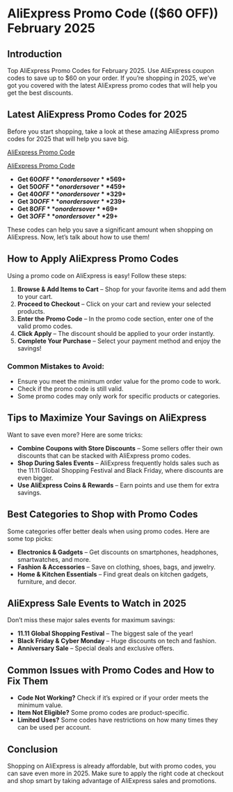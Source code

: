 # AliExpress Promo Code (($60 OFF)) February 2025

## Introduction
Top AliExpress Promo Codes for February 2025. Use AliExpress coupon codes to save up to $60 on your order. If you’re shopping in 2025, we’ve got you covered with the latest AliExpress promo codes that will help you get the best discounts.

## Latest AliExpress Promo Codes for 2025
Before you start shopping, take a look at these amazing AliExpress promo codes for 2025 that will help you save big.

[AliExpress Promo Code](https://alii.pub/75h36x)

[AliExpress Promo Code](https://alii.pub/75h36x)

- **Get $60 OFF** on orders over **$569+**
- **Get $50 OFF** on orders over **$459+**
- **Get $40 OFF** on orders over **$329+**
- **Get $30 OFF** on orders over **$239+**
- **Get $8 OFF** on orders over **$69+**
- **Get $3 OFF** on orders over **$29+**

These codes can help you save a significant amount when shopping on AliExpress. Now, let’s talk about how to use them!

## How to Apply AliExpress Promo Codes
Using a promo code on AliExpress is easy! Follow these steps:

1. **Browse & Add Items to Cart** – Shop for your favorite items and add them to your cart.
2. **Proceed to Checkout** – Click on your cart and review your selected products.
3. **Enter the Promo Code** – In the promo code section, enter one of the valid promo codes.
4. **Click Apply** – The discount should be applied to your order instantly.
5. **Complete Your Purchase** – Select your payment method and enjoy the savings!

### Common Mistakes to Avoid:
- Ensure you meet the minimum order value for the promo code to work.
- Check if the promo code is still valid.
- Some promo codes may only work for specific products or categories.

## Tips to Maximize Your Savings on AliExpress
Want to save even more? Here are some tricks:

- **Combine Coupons with Store Discounts** – Some sellers offer their own discounts that can be stacked with AliExpress promo codes.
- **Shop During Sales Events** – AliExpress frequently holds sales such as the 11.11 Global Shopping Festival and Black Friday, where discounts are even bigger.
- **Use AliExpress Coins & Rewards** – Earn points and use them for extra savings.

## Best Categories to Shop with Promo Codes
Some categories offer better deals when using promo codes. Here are some top picks:

- **Electronics & Gadgets** – Get discounts on smartphones, headphones, smartwatches, and more.
- **Fashion & Accessories** – Save on clothing, shoes, bags, and jewelry.
- **Home & Kitchen Essentials** – Find great deals on kitchen gadgets, furniture, and decor.

## AliExpress Sale Events to Watch in 2025
Don’t miss these major sales events for maximum savings:

- **11.11 Global Shopping Festival** – The biggest sale of the year!
- **Black Friday & Cyber Monday** – Huge discounts on tech and fashion.
- **Anniversary Sale** – Special deals and exclusive offers.

## Common Issues with Promo Codes and How to Fix Them
- **Code Not Working?** Check if it’s expired or if your order meets the minimum value.
- **Item Not Eligible?** Some promo codes are product-specific.
- **Limited Uses?** Some codes have restrictions on how many times they can be used per account.

## Conclusion
Shopping on AliExpress is already affordable, but with promo codes, you can save even more in 2025. Make sure to apply the right code at checkout and shop smart by taking advantage of AliExpress sales and promotions.

